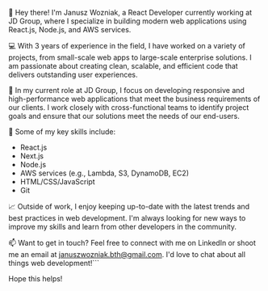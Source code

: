 👋 Hey there! I'm Janusz Wozniak, a React Developer currently working at JD Group, where I specialize in building modern web applications using React.js, Node.js, and AWS services.

💻 With 3 years of experience in the field, I have worked on a variety of projects, from small-scale web apps to large-scale enterprise solutions. I am passionate about creating clean, scalable, and efficient code that delivers outstanding user experiences.

🚀 In my current role at JD Group, I focus on developing responsive and high-performance web applications that meet the business requirements of our clients. I work closely with cross-functional teams to identify project goals and ensure that our solutions meet the needs of our end-users.

🌟 Some of my key skills include:

- React.js
- Next.js
- Node.js
- AWS services (e.g., Lambda, S3, DynamoDB, EC2)
- HTML/CSS/JavaScript
- Git

📈 Outside of work, I enjoy keeping up-to-date with the latest trends and best practices in web development. I'm always looking for new ways to improve my skills and learn from other developers in the community.

📫 Want to get in touch? Feel free to connect with me on LinkedIn or shoot me an email at januszwozniak.bth@gmail.com. I'd love to chat about all things web development!```

Hope this helps!
